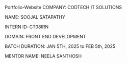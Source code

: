 Portfolio-Website
COMPANY: CODTECH IT SOLUTIONS

NAME: SOOJAL SATAPATHY

INTERN ID: CT08IRN

DOMAIN: FRONT END DEVELOPMENT

BATCH DURATION: JAN 5TH, 2025 to FEB 5th, 2025

MENTOR NAME: NEELA SANTHOSH
